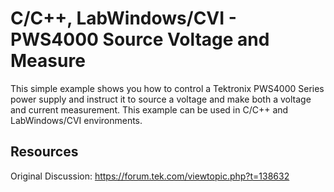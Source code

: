 # C/C++, LabWindows/CVI - PWS4000 Source Voltage and Measure
This simple example shows you how to control a Tektronix PWS4000 Series power supply and instruct it to source a voltage and make both a voltage and current measurement. This example can be used in C/C++ and LabWindows/CVI environments.
<!-- markdown-link-check-disable -->
Resources
---------
Original Discussion:
https://forum.tek.com/viewtopic.php?t=138632
